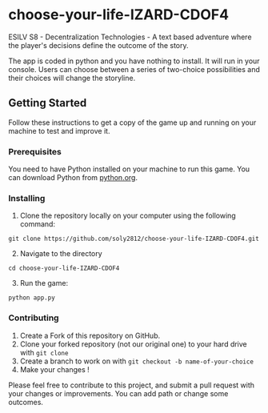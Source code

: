 # choose-your-life-IZARD-CDOF4

ESILV S8 - Decentralization Technologies - A text based adventure where the player's decisions define the outcome of the story.

The app is coded in python and you have nothing to install. It will run in your console. Users can choose between a series of two-choice possibilities and their choices will change the storyline.



## Getting Started


Follow these instructions to get a copy of the game up and running on your machine to test and improve it.

 

### Prerequisites

 

You need to have Python installed on your machine to run this game. You can download Python from [python.org](https://www.python.org/downloads/).

 

### Installing

1. Clone the repository locally on your computer using the following command:
 
```
git clone https://github.com/soly2812/choose-your-life-IZARD-CDOF4.git
```

2. Navigate to the directory
```
cd choose-your-life-IZARD-CDOF4
```

3. Run the game:
```
python app.py
```
    

 

### Contributing

1. Create a Fork of this repository on GitHub.
2. Clone your forked repository (not our original one) to your hard drive with `git clone` 
3. Create a branch to work on with `git checkout -b name-of-your-choice`
4. Make your changes !

Please feel free to contribute to this project, and submit a pull request with your changes or improvements.
You can add path or change some outcomes.
